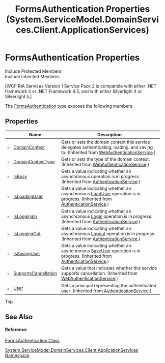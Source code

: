 ﻿---
title: FormsAuthentication Properties (System.ServiceModel.DomainServices.Client.ApplicationServices)
TOCTitle: FormsAuthentication Properties
ms:assetid: Properties.T:System.ServiceModel.DomainServices.Client.ApplicationServices.FormsAuthentication
ms:mtpsurl: https://msdn.microsoft.com/en-us/library/system.servicemodel.domainservices.client.applicationservices.formsauthentication_properties(v=VS.91)
ms:contentKeyID: 28898907
ms.date: 01/27/2012
mtps_version: v=VS.91
---

# FormsAuthentication Properties

Include Protected Members  
Include Inherited Members  

\[WCF RIA Services Version 1 Service Pack 2 is compatible with either .NET framework 4 or .NET Framework 4.5, and with either Silverlight 4 or Silverlight 5.\]

The [FormsAuthentication](ff457803\(v=vs.91\).md) type exposes the following members.

## Properties

<table>
<thead>
<tr class="header">
<th> </th>
<th>Name</th>
<th>Description</th>
</tr>
</thead>
<tbody>
<tr class="odd">
<td><img src="images\Ff422600.pubproperty(en-us,VS.91).gif" title="Public property" alt="Public property" /></td>
<td><a href="ff457937(v=vs.91).md">DomainContext</a></td>
<td>Gets or sets the domain context this service delegates authenticating, loading, and saving to. (Inherited from <a href="ff457928(v=vs.91).md">WebAuthenticationService</a>.)</td>
</tr>
<tr class="even">
<td><img src="images\Ff422600.pubproperty(en-us,VS.91).gif" title="Public property" alt="Public property" /></td>
<td><a href="ff457806(v=vs.91).md">DomainContextType</a></td>
<td>Gets or sets the type of the domain context. (Inherited from <a href="ff457928(v=vs.91).md">WebAuthenticationService</a>.)</td>
</tr>
<tr class="odd">
<td><img src="images\Ff422600.pubproperty(en-us,VS.91).gif" title="Public property" alt="Public property" /></td>
<td><a href="ff457974(v=vs.91).md">IsBusy</a></td>
<td>Gets a value indicating whether an asynchronous operation is in progress. (Inherited from <a href="ff457927(v=vs.91).md">AuthenticationService</a>.)</td>
</tr>
<tr class="even">
<td><img src="images\Ff422600.pubproperty(en-us,VS.91).gif" title="Public property" alt="Public property" /></td>
<td><a href="ff457935(v=vs.91).md">IsLoadingUser</a></td>
<td>Gets a value indicating whether an asynchronous <a href="ff457880(v=vs.91).md">LoadUser</a> operation is in progress. (Inherited from <a href="ff457927(v=vs.91).md">AuthenticationService</a>.)</td>
</tr>
<tr class="odd">
<td><img src="images\Ff422600.pubproperty(en-us,VS.91).gif" title="Public property" alt="Public property" /></td>
<td><a href="ff457797(v=vs.91).md">IsLoggingIn</a></td>
<td>Gets a value indicating whether an asynchronous <a href="ff457850(v=vs.91).md">Login</a> operation is in progress. (Inherited from <a href="ff457927(v=vs.91).md">AuthenticationService</a>.)</td>
</tr>
<tr class="even">
<td><img src="images\Ff422600.pubproperty(en-us,VS.91).gif" title="Public property" alt="Public property" /></td>
<td><a href="ff457961(v=vs.91).md">IsLoggingOut</a></td>
<td>Gets a value indicating whether an asynchronous <a href="ff457902(v=vs.91).md">Logout</a> operation is in progress. (Inherited from <a href="ff457927(v=vs.91).md">AuthenticationService</a>.)</td>
</tr>
<tr class="odd">
<td><img src="images\Ff422600.pubproperty(en-us,VS.91).gif" title="Public property" alt="Public property" /></td>
<td><a href="ff457825(v=vs.91).md">IsSavingUser</a></td>
<td>Gets a value indicating whether an asynchronous <a href="ff457896(v=vs.91).md">SaveUser</a> operation is in progress. (Inherited from <a href="ff457927(v=vs.91).md">AuthenticationService</a>.)</td>
</tr>
<tr class="even">
<td><img src="images\Ff422448.protproperty(en-us,VS.91).gif" title="Protected property" alt="Protected property" /></td>
<td><a href="ff457969(v=vs.91).md">SupportsCancellation</a></td>
<td>Gets a value that indicates whether this service supports cancellation. (Inherited from <a href="ff457928(v=vs.91).md">WebAuthenticationService</a>.)</td>
</tr>
<tr class="odd">
<td><img src="images\Ff422600.pubproperty(en-us,VS.91).gif" title="Public property" alt="Public property" /></td>
<td><a href="ff457833(v=vs.91).md">User</a></td>
<td>Gets a principal representing the authenticated user. (Inherited from <a href="ff457927(v=vs.91).md">AuthenticationService</a>.)</td>
</tr>
</tbody>
</table>

Top

## See Also

#### Reference

[FormsAuthentication Class](ff457803\(v=vs.91\).md)

[System.ServiceModel.DomainServices.Client.ApplicationServices Namespace](ff457765\(v=vs.91\).md)

